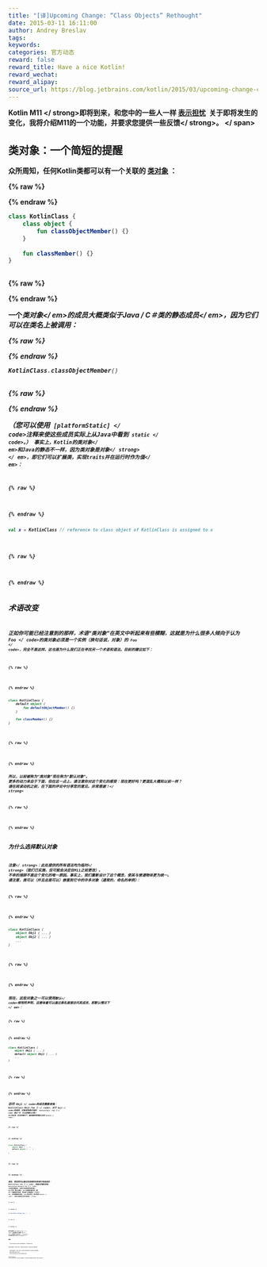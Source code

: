 ```yaml
---
title: "[译]Upcoming Change: “Class Objects” Rethought"
date: 2015-03-11 16:11:00
author: Andrey Breslav
tags:
keywords:
categories: 官方动态
reward: false
reward_title: Have a nice Kotlin!
reward_wechat:
reward_alipay:
source_url: https://blog.jetbrains.com/kotlin/2015/03/upcoming-change-class-objects-rethought/
---
```


<strong> Kotlin M11 </ strong>即将到来，和您中的一些人一样 [表示担忧](https://devnet.jetbrains.com/thread/461012?tstart=0)  关于即将发生的变化，我将介绍M11的一个功能，并要求您提供一些<strong>反馈</ strong>。 <span id =“more-1817”> </ span>
## 类对象：一个简短的提醒

众所周知，任何Kotlin类都可以有一个关联的 [类对象](http://kotlinlang.org/docs/reference/classes.html#class-objects) ：

{% raw %}
<p></p>
{% endraw %}

```kotlin
class KotlinClass {
    class object {
        fun classObjectMember() {}
    }
 
    fun classMember() {}
}
 
```

{% raw %}
<p></p>
{% endraw %}

一个<em>类对象</ em>的成员大概类似于Java / C＃类的<em>静态成员</ em>，因为它们可以在类名上被调用：

{% raw %}
<p></p>
{% endraw %}

```kotlin
KotlinClass.classObjectMember()
 
```

{% raw %}
<p></p>
{% endraw %}

（您可以使用<code> [platformStatic] </ code>注释来使这些成员实际上从Java中看到<code> static </ code>。）
事实上，Kotlin的<em>类对象</ em>和Java的静态不一样，因为<em>类对象是<strong>对象</ strong> </ em>，即它们可以扩展类，实现traits并在运行时作为<em>值</ em>：

{% raw %}
<p></p>
{% endraw %}

```kotlin
val x = KotlinClass // reference to class object of KotlinClass is assigned to x
 
```

{% raw %}
<p></p>
{% endraw %}

## 术语改变

正如你可能已经注意到的那样，术语“类对象”在英文中听起来有些模糊，这就是为什么很多人倾向于认为<code> Foo </ code>的类对象必须是一个实例（换句话说，对象）的<code> Foo </ code>，完全不是这样。这也是为什么我们正在寻找另一个术语和语法。目前的建议如下：

{% raw %}
<p></p>
{% endraw %}

```kotlin
class KotlinClass {
    default object {
        fun defaultObjectMember() {}
    }
 
    fun classMember() {}
}
 
```

{% raw %}
<p></p>
{% endraw %}

所以，以前被称为“类对象”现在称为“默认对象”。
更多的动力来自于下面，但在这一点上，请注意你对这个变化的感受：现在更好吗？更混乱大概和以前一样？
<strong>请在阅读动机之前，在下面的评论中分享您的意见。非常感谢！</ strong>

{% raw %}
<p><a name="why-default-objects"></a></p>
{% endraw %}

## 为什么选择默认对象

<strong>注意</ strong>：此处提供的所有语法均为<strong>临时</ strong>（我们已实施，但可能会决定在M11之前更改）。
不幸的措辞不是这个变化的唯一原因。事实上，我们重新设计了这个概念，使其与普通物体更为统一。
请注意，类可以（并且总是可以）嵌套到它中的许多对象（通常的，命名的单例）：

{% raw %}
<p></p>
{% endraw %}

```kotlin
class KotlinClass {
    object Obj1 { ... }
    object Obj2 { ... }
    ...
}
 
```

{% raw %}
<p></p>
{% endraw %}

现在，这些对象之一可以使用<code>默认</ code>修饰符声明，这意味着可以通过类名直接访问其成员，即默认情况下<em> </ em>：

{% raw %}
<p></p>
{% endraw %}

```kotlin
class KotlinClass {
    object Obj1 { ... }
    default object Obj2 { ... }
    ...
}
 
```

{% raw %}
<p></p>
{% endraw %}

访问<code> Obj1 </ code>的成员需要资格：<code> KotlinClass.Obj1.foo（）</ code>，对于<code> Obj2 </ code>的成员，对象名称是可选的：<code> KotlinClass .foo（）</ code>
最后一步：可以省略<em>默认对象</ em>的名称（在这种情况下，编译器将使用默认名称<code> Default </ code>）：

{% raw %}
<p></p>
{% endraw %}

```kotlin
class KotlinClass {
    object Obj1 { ... }
    default object { ... }
    ...
}
 
```

{% raw %}
<p></p>
{% endraw %}

现在，您仍然可以通过包含类的名称来引用其成员：<code> KotlinClass.foo（）</ code>，或通过完整的资格：<code> KotlinClass.Default.foo（）</ code>。
正如你所看到的，与我们以前使用的<em>类对象</ em>不同，默认对象</ em>与普通对象完全一致。
另一个重要的好处是，现在每个对象<em>都有一个名字</ em>（当省略缺省对象</ em>的名称时，再次使用<code> Default </ code>），为默认对象启用<strong>书写扩展功能</ strong>：

{% raw %}
<p></p>
{% endraw %}

```kotlin
fun KotlinClass.Default.bar() { ... }
 
```

{% raw %}
<p></p>
{% endraw %}

这可以称为<code> KotlinClass.bar（）</ code>。这就是我们为内置类（如<code> Int </ code>）实现特定于平台的扩展。 <code> Int.MAX_VALUE </ code>是仅在JVM上定义的<code> Int.Default </ code>的扩展（JS ony具有浮点数，因此<code> Int.MAX_VALUE </ code>是没有意义）。
## 概要


* 我们正在改变以前称为“类对象”的语法和概念负载：它们现在是默认对象。

旧的语法将被废弃，并保持一段时间，以便您可以迁移您的代码（IDE将在其中为您提供帮助）。
* 旧的语法将被废弃，并保持一段时间，以便您可以迁移您的代码（IDE将在其中为您提供帮助）。
* 新概念与普通命名对象是一致的。
* 您现在可以将扩展名写入可以在类名上调用的默认对象。

<strong>您的反馈非常受欢迎！</ strong>这个变化的很大一部分是关于术语和措词，所以如果你认为新的概念是混乱的话，请在评论中告诉我们。
